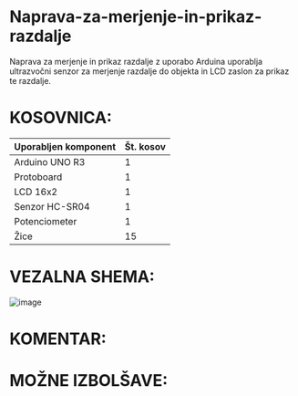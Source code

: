 # Naprava-za-merjenje-in-prikaz-razdalje
Naprava za merjenje in prikaz razdalje z uporabo Arduina uporablja ultrazvočni senzor za merjenje razdalje do objekta in LCD zaslon za prikaz te razdalje.

# KOSOVNICA:

|Uporabljen komponent|Št. kosov|
|---|---|
|Arduino UNO R3| 1 |
|Protoboard| 1 |
|LCD 16x2| 1 |
|Senzor HC-SR04| 1 |
|Potenciometer| 1 |
|Žice| 15 |

# VEZALNA SHEMA:

![image](https://github.com/SkupinaLovroMax/Naprava-za-merjenje-in-prikaz-razdalje/assets/171671907/4e21d32a-3137-408f-ab35-94876ba5b152)

# KOMENTAR:


# MOŽNE IZBOLŠAVE:
